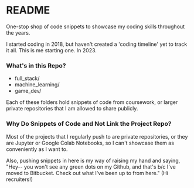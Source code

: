 # README #

One-stop shop of code snippets to showcase my coding skills throughout the years. 

I started coding in 2018, but haven't created a 'coding timeline' yet to track it all. This is me starting one. In 2023. 

### What's in this Repo? ###
- full_stack/
- machine_learning/
- game_dev/

Each of these folders hold snippets of code from coursework, or larger private repositories that I am allowed to share publicly. 

### Why Do Snippets of Code and Not Link the Project Repo?
Most of the projects that I regularly push to are private repositories, or they are Jupyter or Google Colab Notebooks, so I can't showcase them as conveniently as I want to. 

Also, pushing snippets in here is my way of raising my hand and saying, "Hey-- you won't see any green dots on my Github, and that's b/c I've moved to Bitbucket. Check out what I've been up to from here." 
(Hi recruiters!)